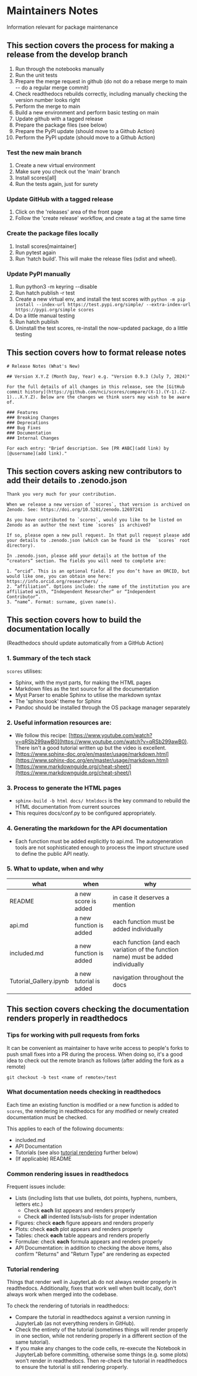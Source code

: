 # Maintainers Notes

Information relevant for package maintenance

## This section covers the process for making a release from the develop branch

1. Run through the notebooks manually
2. Run the unit tests
3. Prepare the merge request in github (do not do a rebase merge to main -- do a regular merge commit)
4. Check readthedocs rebuilds correctly, including manually checking the version number looks right
5. Perform the merge to main
6. Build a new environment and perform basic testing on main
7. Update github with a tagged release
8. Prepare the package files (see below)
9. Prepare the PyPI update (should move to a Github Action)
10. Perform the PyPI update (should move to a Github Action)

### Test the new main branch

1. Create a new virtual environment
2. Make sure you check out the 'main' branch
3. Install scores[all] 
4. Run the tests again, just for surety

### Update GitHub with a tagged release
1. Click on the 'releases' area of the front page
2. Follow the 'create release' workflow, and create a tag at the same time

### Create the package files locally
1. Install scores[maintainer]
2. Run pytest again
3. Run 'hatch build'. This will make the release files (sdist and wheel).

### Update PyPI manually
1. Run python3 -m keyring --disable 
2. Run hatch publish -r test
3. Create a new virtual env, and install the test scores with `python -m pip install --index-url https://test.pypi.org/simple/ --extra-index-url https://pypi.org/simple scores`
4. Do a little manual testing
5. Run hatch publish
6. Uninstall the test scores, re-install the now-updated package, do a little testing

## This section covers how to format release notes

```
# Release Notes (What's New)

## Version X.Y.Z (Month Day, Year) e.g. "Version 0.9.3 (July 7, 2024)"

For the full details of all changes in this release, see the [GitHub commit history](https://github.com/nci/scores/compare/(X-1).(Y-1).(Z-1)...X.Y.Z). Below are the changes we think users may wish to be aware of.

### Features
### Breaking Changes
### Deprecations
### Bug Fixes
### Documentation
### Internal Changes

For each entry: "Brief description. See [PR #ABC](add link) by [@username](add link)."
```

## This section covers asking new contributors to add their details to .zenodo.json

```
Thank you very much for your contribution. 

When we release a new version of `scores`, that version is archived on Zenodo. See: https://doi.org/10.5281/zenodo.12697241

As you have contributed to `scores`, would you like to be listed on Zenodo as an author the next time `scores` is archived? 

If so, please open a new pull request. In that pull request please add your details to .zenodo.json (which can be found in the  `scores` root directory).

In .zenodo.json, please add your details at the bottom of the “creators” section. The fields you will need to complete are:

1. “orcid”. This is an optional field. If you don’t have an ORCID, but would like one, you can obtain one here: https://info.orcid.org/researchers/ .
2. “affiliation”. Options include: the name of the institution you are affiliated with, “Independent Researcher” or “Independent Contributor”.
3. “name”. Format: surname, given name(s).
```

## This section covers how to build the documentation locally 
(Readthedocs should update automatically from a GitHub Action)

### 1. Summary of the tech stack

`scores` utilises:

 - Sphinx, with the myst parts, for making the HTML pages
 - Markdown files as the text source for all the documentation
 - Myst Parser to enable Sphinx to utilise the markdown syntax
 - The 'sphinx book' theme for Sphinx
 - Pandoc should be installed through the OS package manager separately

### 2. Useful information resources are:

 - We follow this recipe: [https://www.youtube.com/watch?v=qRSb299awB0](https://www.youtube.com/watch?v=qRSb299awB0). There isn't a good tutorial written up but the video is excellent.
 - [https://www.sphinx-doc.org/en/master/usage/markdown.html](https://www.sphinx-doc.org/en/master/usage/markdown.html)
 - [https://www.markdownguide.org/cheat-sheet/](https://www.markdownguide.org/cheat-sheet/)

### 3. Process to generate the HTML pages

 - `sphinx-build -b html docs/ htmldocs` is the key command to rebuild the HTML documentation from current sources
 - This requires docs/conf.py to be configured appropriately.

### 4. Generating the markdown for the API documentation

 - Each function must be added explicitly to api.md. The autogeneration tools are not sophisticated enough to process
   the import structure used to define the public API neatly.

### 5. What to update, when and why

|     what                 |     when                 |      why     |
| ------------             | -----------              | ------------ | 
|  README                  |  a new score is added    | in case it deserves a mention
|  api.md                  |  a new function is added | each function must be added individually 
|  included.md             |  a new function is added | each function (and each variation of the function name) must be added individually
|  Tutorial_Gallery.ipynb  |  a new tutorial is added | navigation throughout the docs

## This section covers checking the documentation renders properly in readthedocs

### Tips for working with pull requests from forks

It can be convenient as maintainer to have write access to people's forks to push small fixes into a PR during the process. When doing so, it's a good idea to check out the remote branch as follows (after adding the fork as a remote)

`git checkout -b test <name of remote>/test`

### What documentation needs checking in readthedocs

Each time an existing function is modified or a new function is added to `scores`, the rendering in readthedocs for any modified or newly created documentation must be checked. 

This applies to each of the following documents:

  - included.md
  - API Documentation
  - Tutorials (see also [tutorial rendering](#Tutorial-rendering) further below)
  - (If applicable) README

### Common rendering issues in readthedocs

Frequent issues include:

- Lists (including lists that use bullets, dot points, hyphens, numbers, letters etc.)
  - Check **each** list appears and renders properly
  - Check **all** indented lists/sub-lists for proper indentation
- Figures: check **each** figure appears and renders properly
- Plots: check **each** plot appears and renders properly
- Tables: check **each** table appears and renders properly
- Formulae: check **each** formula appears and renders properly
- API Documentation: in addition to checking the above items, also confirm "Returns" and "Return Type" are rendering as expected

### Tutorial rendering

Things that render well in JupyterLab do not always render properly in readthedocs. Additionally, fixes that work well when built locally, don't always work when merged into the codebase. 

To check the rendering of tutorials in readthedocs:
  - Compare the tutorial in readthedocs against a version running in JupyterLab (as not everything renders in GitHub).
  - Check the entirety of the tutorial (sometimes things will render properly in one section, while not rendering properly in a different section of the same tutorial).
  - If you make any changes to the code cells, re-execute the Notebook in JupyterLab before committing, otherwise some things (e.g. some plots) won't render in readthedocs. Then re-check the tutorial in readthedocs to ensure the tutorial is still rendering properly.


